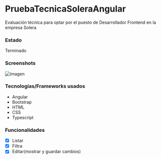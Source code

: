 # PruebaTecnicaSoleraAngular
Evaluación técnica para optar por el puesto de Desarrollador Frontend en la empresa Solera

### Estado
Terminado

### Screenshots
![imagen](https://user-images.githubusercontent.com/84762910/188993580-be0f4a8a-2571-4cfd-9fae-2c6a1524535f.png)

### Tecnologías/Frameworks usados
- Angular
- Bootstrap
- HTML
- CSS
- Typescript

### Funcionalidades
- [x] Listar
- [x] Filtra
- [x] Editar(mostrar y guardar cambios)
